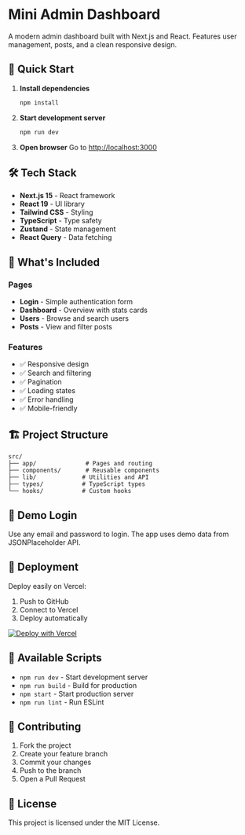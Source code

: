 # Mini Admin Dashboard

A modern admin dashboard built with Next.js and React. Features user management, posts, and a clean responsive design.

## 🚀 Quick Start

1. **Install dependencies**
   ```bash
   npm install
   ```

2. **Start development server**
   ```bash
   npm run dev
   ```

3. **Open browser**
   Go to [http://localhost:3000](http://localhost:3000)

## 🛠️ Tech Stack

- **Next.js 15** - React framework
- **React 19** - UI library
- **Tailwind CSS** - Styling
- **TypeScript** - Type safety
- **Zustand** - State management
- **React Query** - Data fetching

## 📱 What's Included

### Pages
- **Login** - Simple authentication form
- **Dashboard** - Overview with stats cards
- **Users** - Browse and search users
- **Posts** - View and filter posts

### Features
- ✅ Responsive design
- ✅ Search and filtering
- ✅ Pagination
- ✅ Loading states
- ✅ Error handling
- ✅ Mobile-friendly

## 🏗️ Project Structure

```
src/
├── app/              # Pages and routing
├── components/       # Reusable components
├── lib/             # Utilities and API
├── types/           # TypeScript types
└── hooks/           # Custom hooks
```

## 🔐 Demo Login

Use any email and password to login. The app uses demo data from JSONPlaceholder API.

## 🚀 Deployment

Deploy easily on Vercel:

1. Push to GitHub
2. Connect to Vercel
3. Deploy automatically

[![Deploy with Vercel](https://vercel.com/button)](https://vercel.com/new)

## 📝 Available Scripts

- `npm run dev` - Start development server
- `npm run build` - Build for production
- `npm start` - Start production server
- `npm run lint` - Run ESLint

## 🤝 Contributing

1. Fork the project
2. Create your feature branch
3. Commit your changes
4. Push to the branch
5. Open a Pull Request

## 📄 License

This project is licensed under the MIT License.